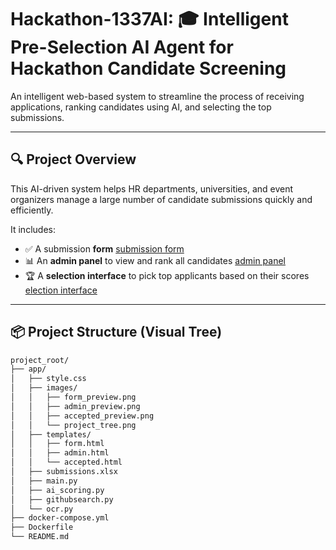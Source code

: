 # Hackathon-1337AI: 🎓 Intelligent Pre-Selection AI Agent for Hackathon Candidate Screening

An intelligent web-based system to streamline the process of receiving applications, ranking candidates using AI, and selecting the top submissions.

---

## 🔍 Project Overview

This AI-driven system helps HR departments, universities, and event organizers manage a large number of candidate submissions quickly and efficiently.

It includes:
- ✅ A submission **form**
[submission form](app/images/img1.png)
- 📊 An **admin panel** to view and rank all candidates
[admin panel](app/images/img2.png)
- 🏆 A **selection interface** to pick top applicants based on their scores
[election interface](app/images/img3.png)

---

## 📦 Project Structure (Visual Tree)
```bash
project_root/
├── app/
│   ├── style.css
│   ├── images/
│   │   ├── form_preview.png
│   │   ├── admin_preview.png
│   │   ├── accepted_preview.png
│   │   └── project_tree.png
│   ├── templates/
│   │   ├── form.html
│   │   ├── admin.html
│   │   └── accepted.html
│   ├── submissions.xlsx
│   ├── main.py
│   ├── ai_scoring.py
│   ├── githubsearch.py
│   └── ocr.py
├── docker-compose.yml
├── Dockerfile
└── README.md
